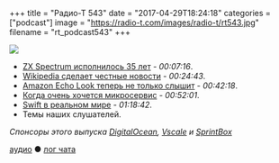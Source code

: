 +++
title = "Радио-Т 543"
date = "2017-04-29T18:24:18"
categories = ["podcast"]
image = "https://radio-t.com/images/radio-t/rt543.jpg"
filename = "rt_podcast543"
+++

![](https://radio-t.com/images/radio-t/rt543.jpg)

- [ZX Spectrum исполнилось 35 лет](https://geektimes.ru/post/288376/) - *00:07:16*.
- [Wikipedia сделает честные новости](http://www.bbc.co.uk/news/technology-39695767) - *00:24:43*.
- [Amazon Echo Look теперь не только слышит](https://www.wired.com/2017/04/amazon-echo-look-privacy/) - *00:42:18*.
- [Когда очень хочется микросервис](https://habrahabr.ru/company/microsoft/blog/327546/) - *00:52:01*.
- [Swift в реальном мире](https://www.skilled.io/u/swiftsummit/swift-with-a-hundred-engineers) - *01:18:42*.
- Темы наших слушателей.


*Спонсоры этого выпуска [DigitalOcean](https://www.digitalocean.com), [Vscale](http://bit.ly/radio-t_vscale) и [SprintBox](https://sprintbox.ru)*

[аудио](http://cdn.radio-t.com/rt_podcast543.mp3) ● [лог чата](http://chat.radio-t.com/logs/radio-t-543.html)
<audio src="http://cdn.radio-t.com/rt_podcast543.mp3" preload="none"></audio>
